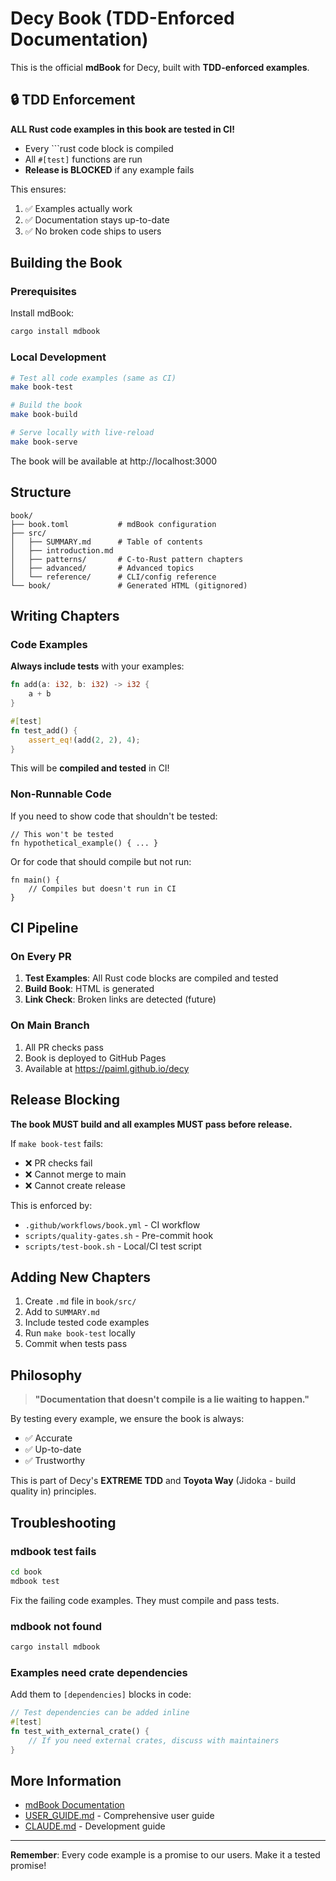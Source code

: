 # Decy Book (TDD-Enforced Documentation)

This is the official **mdBook** for Decy, built with **TDD-enforced examples**.

## 🔒 TDD Enforcement

**ALL Rust code examples in this book are tested in CI!**

- Every ```rust code block is compiled
- All `#[test]` functions are run
- **Release is BLOCKED** if any example fails

This ensures:
1. ✅ Examples actually work
2. ✅ Documentation stays up-to-date
3. ✅ No broken code ships to users

## Building the Book

### Prerequisites

Install mdBook:
```bash
cargo install mdbook
```

### Local Development

```bash
# Test all code examples (same as CI)
make book-test

# Build the book
make book-build

# Serve locally with live-reload
make book-serve
```

The book will be available at http://localhost:3000

## Structure

```
book/
├── book.toml           # mdBook configuration
├── src/
│   ├── SUMMARY.md      # Table of contents
│   ├── introduction.md
│   ├── patterns/       # C-to-Rust pattern chapters
│   ├── advanced/       # Advanced topics
│   └── reference/      # CLI/config reference
└── book/               # Generated HTML (gitignored)
```

## Writing Chapters

### Code Examples

**Always include tests** with your examples:

```rust
fn add(a: i32, b: i32) -> i32 {
    a + b
}

#[test]
fn test_add() {
    assert_eq!(add(2, 2), 4);
}
```

This will be **compiled and tested** in CI!

### Non-Runnable Code

If you need to show code that shouldn't be tested:

```rust,ignore
// This won't be tested
fn hypothetical_example() { ... }
```

Or for code that should compile but not run:

```rust,no_run
fn main() {
    // Compiles but doesn't run in CI
}
```

## CI Pipeline

### On Every PR

1. **Test Examples**: All Rust code blocks are compiled and tested
2. **Build Book**: HTML is generated
3. **Link Check**: Broken links are detected (future)

### On Main Branch

1. All PR checks pass
2. Book is deployed to GitHub Pages
3. Available at https://paiml.github.io/decy

## Release Blocking

**The book MUST build and all examples MUST pass before release.**

If `make book-test` fails:
- ❌ PR checks fail
- ❌ Cannot merge to main
- ❌ Cannot create release

This is enforced by:
- `.github/workflows/book.yml` - CI workflow
- `scripts/quality-gates.sh` - Pre-commit hook
- `scripts/test-book.sh` - Local/CI test script

## Adding New Chapters

1. Create `.md` file in `book/src/`
2. Add to `SUMMARY.md`
3. Include tested code examples
4. Run `make book-test` locally
5. Commit when tests pass

## Philosophy

> **"Documentation that doesn't compile is a lie waiting to happen."**

By testing every example, we ensure the book is always:
- ✅ Accurate
- ✅ Up-to-date
- ✅ Trustworthy

This is part of Decy's **EXTREME TDD** and **Toyota Way** (Jidoka - build quality in) principles.

## Troubleshooting

### mdbook test fails

```bash
cd book
mdbook test
```

Fix the failing code examples. They must compile and pass tests.

### mdbook not found

```bash
cargo install mdbook
```

### Examples need crate dependencies

Add them to `[dependencies]` blocks in code:

```rust
// Test dependencies can be added inline
#[test]
fn test_with_external_crate() {
    // If you need external crates, discuss with maintainers
}
```

## More Information

- [mdBook Documentation](https://rust-lang.github.io/mdBook/)
- [USER_GUIDE.md](../docs/USER_GUIDE.md) - Comprehensive user guide
- [CLAUDE.md](../CLAUDE.md) - Development guide

---

**Remember**: Every code example is a promise to our users. Make it a tested promise!
